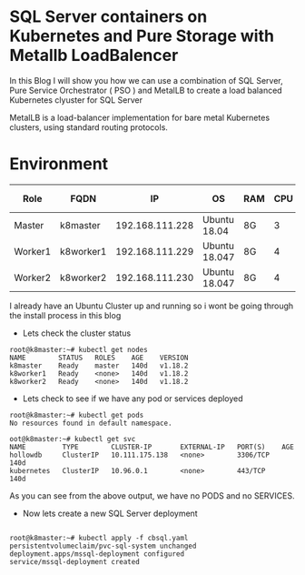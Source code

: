 
# SQL Server containers on Kubernetes and Pure Storage with Metallb LoadBalencer

In this Blog I will show you how we can use a combination of SQL Server, Pure Service Orchestrator ( PSO ) and MetalLB to create a load balanced Kubernetes clyuster
for SQL Server

MetalLB is a load-balancer implementation for bare metal Kubernetes clusters, using standard routing protocols.


# Environment

|Role|FQDN|IP|OS|RAM|CPU|K8 Ver
|----|----|----|----|----|----|---|
|Master|k8master|192.168.111.228|Ubuntu 18.04|8G|3|1.18.2
|Worker1|k8worker1|192.168.111.229|Ubuntu 18.047|8G|4|1.18.2
|Worker2|k8worker2|192.168.111.230|Ubuntu 18.047|8G|4|1.18.2

I already have an Ubuntu Cluster up and running so i wont be going through the install process in this blog

- Lets check the cluster status

```
root@k8master:~# kubectl get nodes
NAME        STATUS   ROLES    AGE    VERSION
k8master    Ready    master   140d   v1.18.2
k8worker1   Ready    <none>   140d   v1.18.2
k8worker2   Ready    <none>   140d   v1.18.2
```

- Lets check to see if we have any pod or services deployed

```
root@k8master:~# kubectl get pods
No resources found in default namespace.

oot@k8master:~# kubectl get svc
NAME         TYPE        CLUSTER-IP       EXTERNAL-IP   PORT(S)    AGE
hollowdb     ClusterIP   10.111.175.138   <none>        3306/TCP   140d
kubernetes   ClusterIP   10.96.0.1        <none>        443/TCP    140d
```

As you can see from the above output, we have no PODS and no SERVICES.

- Now lets create a new SQL Server deployment

```

root@k8master:~# kubectl apply -f cbsql.yaml
persistentvolumeclaim/pvc-sql-system unchanged
deployment.apps/mssql-deployment configured
service/mssql-deployment created

```

